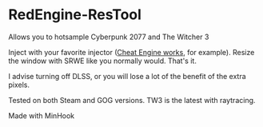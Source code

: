 # RedEngine-ResTool
Allows you to hotsample Cyberpunk 2077 and The Witcher 3

Inject with your favorite injector ([Cheat Engine works](https://www.youtube.com/watch?v=OmwaAwoUqwQ), for example). Resize the window with SRWE like you normally would. That's it.

I advise turning off DLSS, or you will lose a lot of the benefit of the extra pixels.

Tested on both Steam and GOG versions. TW3 is the latest with raytracing.

Made with MinHook
